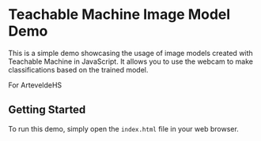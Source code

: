 # Teachable Machine Image Model Demo

This is a simple demo showcasing the usage of image models created with Teachable Machine in JavaScript. It allows you to use the webcam to make classifications based on the trained model.

For ArteveldeHS

## Getting Started

To run this demo, simply open the `index.html` file in your web browser.
